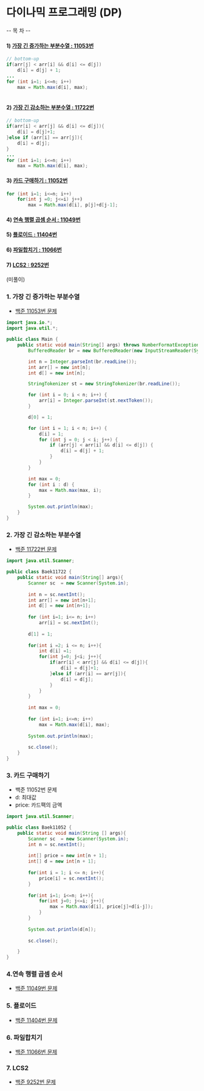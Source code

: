 # 다이나믹 프로그래밍 (DP)

-- 목  차 --
#### 1) [가장 긴 증가하는 부분수열 : 11053번](#1-가장-긴-증가하는-부분수열)
```java
// bottom-up 
if(arr[j] < arr[i] && d[i] <= d[j])
	d[i] = d[j] + 1;
...
for (int i=1; i<=n; i++)
	max = Math.max(d[i], max);
	
```

#### 2) [가장 긴 감소하는 부분수열 : 11722번](#2-가장-긴-감소하는-부분수열)
```java
// bottom-up 
if(arr[i] < arr[j] && d[i] <= d[j]){
	d[i] = d[j]+1;
}else if (arr[i] == arr[j]){
	d[i] = d[j];	
}
...
for (int i=1; i<=n; i++)
	max = Math.max(d[i], max);	
```
#### 3) [카드 구매하기 : 11052번](#3-카드-구매하기)

```java
for (int i=1; i<=n; i++)
	for(int j =0; j<=i) j++)
		max = Math.max(d[i], p[j]+d[j-1];

```


#### 4) [연속 행렬 곱셈 순서 : 11049번](#4-연속-행렬-곱셈-순서)


#### 5) [플로이드 : 11404번](#5-플로이드)


#### 6) [파일합치기 : 11066번](#6-파일합치기)


#### 7) [LCS2 : 9252번](#7-LCS2)

(미풀이)




### 1. 가장 긴 증가하는 부분수열
* [백준 11053번 문제](https://www.acmicpc.net/problem/11053)

```java
import java.io.*;
import java.util.*;

public class Main {
	public static void main(String[] args) throws NumberFormatException, IOException {
		BufferedReader br = new BufferedReader(new InputStreamReader(System.in));

		int n = Integer.parseInt(br.readLine());
		int arr[] = new int[n];
		int d[] = new int[n];

		StringTokenizer st = new StringTokenizer(br.readLine());

		for (int i = 0; i < n; i++) {
			arr[i] = Integer.parseInt(st.nextToken());
		}

		d[0] = 1;

		for (int i = 1; i < n; i++) {
			d[i] = 1;
			for (int j = 0; j < i; j++) {
				if (arr[j] < arr[i] && d[i] <= d[j]) {
					d[i] = d[j] + 1;
				}
			}
		}

		int max = 0;
		for (int i : d) {
			max = Math.max(max, i);
		}

		System.out.println(max);
	}
}

```

### 2. 가장 긴 감소하는 부분수열 
* [백준 11722번 문제](https://www.acmicpc.net/problem/11722)
```java
import java.util.Scanner;

public class Baek11722 {
	public static void main(String[] args){
		Scanner sc  = new Scanner(System.in);
		
		int n = sc.nextInt();
		int arr[] = new int[n+1];
		int d[] = new int[n+1];
		
		for (int i=1; i<= n; i++)
			arr[i] = sc.nextInt();
		
		d[1] = 1;
		
		for(int i =2; i <= n; i++){
			int d[i] =1;
			for(int j=0; j<i; j++){
				if(arr[i] < arr[j] && d[i] <= d[j]){
					d[i] = d[j]+1;
				}else if (arr[i] == arr[j]){
					d[i] = d[j];	
				}
			}
		}	
		
		int max = 0;
		
		for (int i=1; i<=n; i++)
			max = Math.max(d[i], max);
			
		System.out.println(max);
		
		sc.close();
	}
}
```

### 3. 카드 구매하기 
* 백준 11052번 문제 
* d: 최대값
* price: 카드팩의 금액 

```java
import java.util.Scanner;

public class Baek11052 {
	public static void main(String [] args){
		Scanner sc  = new Scanner(System.in);
		int n = sc.nextInt();
		
		int[] price = new int[n + 1]; 
		int[] d = new int[n + 1]; 
		
		for(int i = 1; i <= n; i++){
			price[i] = sc.nextInt();
		}
		
		for(int i=1; i<=n; i++){
			for(int j=0; j<=i; j++){
				max = Math.max(d[i], price[j]+d[i-j]);
			}
		}
		
		System.out.println(d[n]);
		
		sc.close();

	}
}
```


### 4.연속 행렬 곱셈 순서
* [백준 11049번 문제](https://www.acmicpc.net/problem/11049)

### 5. 플로이드
* [백준 11404번 문제](https://www.acmicpc.net/problem/11404)

### 6. 파일합치기
* [백준 11066번 문제](https://www.acmicpc.net/problem/11066)

### 7. LCS2 
* [백준 9252번 문제](https://www.acmicpc.net/problem/9252)

